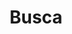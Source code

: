 ---
title: "Busca"
slug: "busca"
layout: "search"
outputs:
    - html
    - json
menu:
    main:
        weight: 3
        params: 
            icon: search
---
